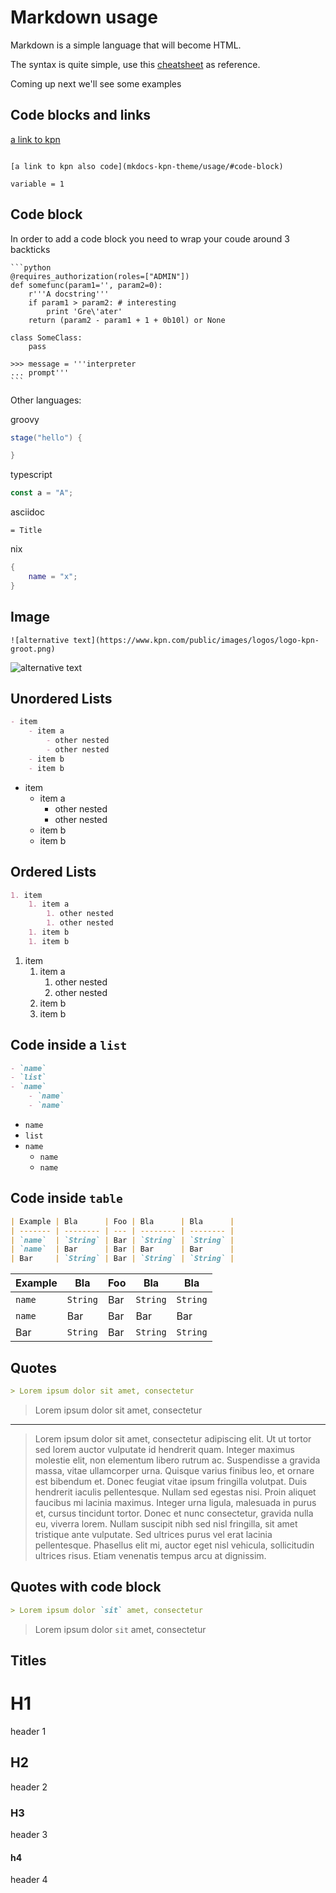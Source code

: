 # Markdown usage

Markdown is a simple language that will become HTML.

The syntax is quite simple, use this [cheatsheet](cheatsheet) as reference.

Coming up next we'll see some examples
## Code blocks and links

[a link to kpn](https://www.kpn.com)

<code>
[a link to kpn also code](mkdocs-kpn-theme/usage/#code-block)
</code>

`variable = 1`

## Code block

In order to add a code block you need to wrap your coude around 3 backticks

    ```python
    @requires_authorization(roles=["ADMIN"])
    def somefunc(param1='', param2=0):
        r'''A docstring'''
        if param1 > param2: # interesting
            print 'Gre\'ater'
        return (param2 - param1 + 1 + 0b10l) or None

    class SomeClass:
        pass

    >>> message = '''interpreter
    ... prompt'''
    ```

Other languages:

groovy

```groovy
stage("hello") {

}
```

typescript

```ts
const a = "A";
```

asciidoc

```asciidoc
= Title
```

nix

```nix
{
    name = "x";
}
```

## Image

```text
![alternative text](https://www.kpn.com/public/images/logos/logo-kpn-groot.png)
```

![alternative text](https://www.kpn.com/public/images/logos/logo-kpn-groot.png)

## Unordered Lists

```md
- item
    - item a
        - other nested
        - other nested
    - item b
    - item b
```

- item
    - item a
        - other nested
        - other nested
    - item b
    - item b

## Ordered Lists

```md
1. item
    1. item a
        1. other nested
        1. other nested
    1. item b
    1. item b
```

1. item
    1. item a
        1. other nested
        1. other nested
    1. item b
    1. item b

## Code inside a `list`
```md
- `name`
- `list`
- `name`
    - `name`
    - `name`
```

- `name`
- `list`
- `name`
    - `name`
    - `name`


## Code inside `table`

```md
| Example | Bla      | Foo | Bla      | Bla      |
| ------- | -------- | --- | -------- | -------- |
| `name`  | `String` | Bar | `String` | `String` |
| `name`  | Bar      | Bar | Bar      | Bar      |
| Bar     | `String` | Bar | `String` | `String` |
```

| Example | Bla      | Foo | Bla      | Bla      |
| ------- | -------- | --- | -------- | -------- |
| `name`  | `String` | Bar | `String` | `String` |
| `name`  | Bar      | Bar | Bar      | Bar      |
| Bar     | `String` | Bar | `String` | `String` |


## Quotes

```md
> Lorem ipsum dolor sit amet, consectetur
```

> Lorem ipsum dolor sit amet, consectetur

---

> Lorem ipsum dolor sit amet, consectetur adipiscing elit. Ut ut tortor sed lorem auctor vulputate id hendrerit quam. Integer maximus molestie elit, non elementum libero rutrum ac. Suspendisse a gravida massa, vitae ullamcorper urna. Quisque varius finibus leo, et ornare est bibendum et. Donec feugiat vitae ipsum fringilla volutpat. Duis hendrerit iaculis pellentesque. Nullam sed egestas nisi. Proin aliquet faucibus mi lacinia maximus. Integer urna ligula, malesuada in purus et, cursus tincidunt tortor. Donec et nunc consectetur, gravida nulla eu, viverra lorem. Nullam suscipit nibh sed nisl fringilla, sit amet tristique ante vulputate. Sed ultrices purus vel erat lacinia pellentesque. Phasellus elit mi, auctor eget nisl vehicula, sollicitudin ultrices risus. Etiam venenatis tempus arcu at dignissim.

## Quotes with code block

```md
> Lorem ipsum dolor `sit` amet, consectetur
```

> Lorem ipsum dolor `sit` amet, consectetur

## Titles

# H1

header 1

## H2

header 2

### H3

header 3

#### h4

header 4

[cheatsheet]: https://www.markdownguide.org/cheat-sheet/
